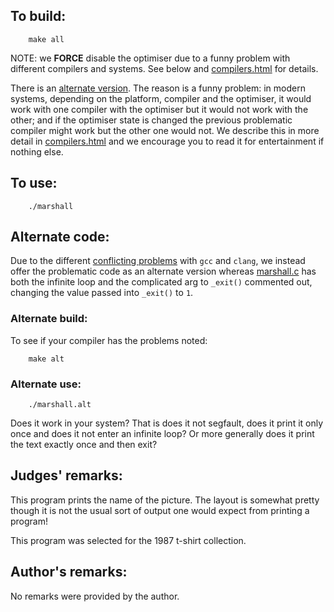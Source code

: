 ## To build:

``` <!---sh-->
    make all
```

NOTE: we **FORCE** disable the optimiser due to a funny problem with different
compilers and systems. See below and [compilers.html](compilers.html) for details.

There is an [alternate version](#alternate-code). The reason is a funny problem:
in modern systems, depending on the platform, compiler and the optimiser, it
would work with one compiler with the optimiser but it would not work with the
other; and if the optimiser state is changed the previous problematic compiler
might work but the other one would not. We describe this in more detail in
[compilers.html](compilers.html) and we encourage you to read it for entertainment
if nothing else.


## To use:

``` <!---sh-->
    ./marshall
```


## Alternate code:

Due to the different [conflicting problems](compilers.html) with `gcc` and
`clang`, we
instead offer the problematic code as an alternate version whereas
[marshall.c](%%REPO_URL%%/1986/marshall/marshall.c) has both the infinite loop and the complicated arg to
`_exit()` commented out, changing the value passed into `_exit()` to `1`.


### Alternate build:

To see if your compiler has the problems noted:


``` <!---sh-->
    make alt
```


### Alternate use:

``` <!---sh-->
    ./marshall.alt
```

Does it work in your system? That is does it not segfault, does it print it only
once and does it not enter an infinite loop? Or more generally does it print the
text exactly once and then exit?


## Judges' remarks:

This program prints the name of the picture.  The layout is somewhat
pretty though it is not the usual sort of output one would expect
from printing a program!

This program was selected for the 1987 t-shirt collection.


## Author's remarks:

No remarks were provided by the author.


<!--

    Copyright © 1984-2024 by Landon Curt Noll. All Rights Reserved.

    You are free to share and adapt this file under the terms of this license:

	Creative Commons Attribution-ShareAlike 4.0 International (CC BY-SA 4.0)

    For more information, see:

	https://creativecommons.org/licenses/by-sa/4.0/

-->
